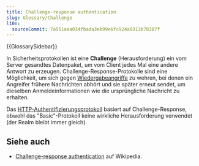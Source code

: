 ```yaml
---
title: Challenge-response authentication
slug: Glossary/Challenge
l10n:
  sourceCommit: 7a551aaa034fbada3eb99e6fc924a0313b78307f
---
```


{{GlossarySidebar}}

In Sicherheitsprotokollen ist eine **Challenge** (Herausforderung) ein vom Server gesandtes Datenpaket, um vom Client jedes Mal eine andere Antwort zu erzeugen. Challenge-Response-Protokolle sind eine Möglichkeit, um sich gegen [Wiedergabeangriffe](/de/docs/Glossary/replay_attack) zu wehren, bei denen ein Angreifer frühere Nachrichten abhört und sie später erneut sendet, um dieselben Anmeldeinformationen wie die ursprüngliche Nachricht zu erhalten.

Das [HTTP-Authentifizierungsprotokoll](/de/docs/Web/HTTP/Authentication) basiert auf Challenge-Response, obwohl das "Basic"-Protokoll keine wirkliche Herausforderung verwendet (der Realm bleibt immer gleich).

## Siehe auch

- [Challenge-response authentication](https://en.wikipedia.org/wiki/Challenge%E2%80%93response_authentication) auf Wikipedia.
